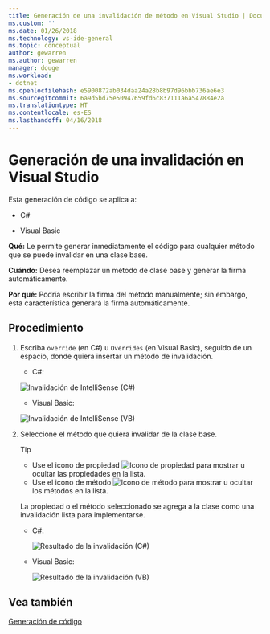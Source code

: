 ```yaml
---
title: Generación de una invalidación de método en Visual Studio | Documentos de Microsoft
ms.custom: ''
ms.date: 01/26/2018
ms.technology: vs-ide-general
ms.topic: conceptual
author: gewarren
ms.author: gewarren
manager: douge
ms.workload:
- dotnet
ms.openlocfilehash: e5900872ab034daa24a28b8b97d96bbb736ae6e3
ms.sourcegitcommit: 6a9d5bd75e50947659fd6c837111a6a547884e2a
ms.translationtype: HT
ms.contentlocale: es-ES
ms.lasthandoff: 04/16/2018
---
```

# <a name="generate-an-override-in-visual-studio"></a>Generación de una invalidación en Visual Studio

Esta generación de código se aplica a:

- C#

- Visual Basic

**Qué:** Le permite generar inmediatamente el código para cualquier método que se puede invalidar en una clase base.

**Cuándo:** Desea reemplazar un método de clase base y generar la firma automáticamente.

**Por qué:** Podría escribir la firma del método manualmente; sin embargo, esta característica generará la firma automáticamente.

## <a name="how-to"></a>Procedimiento

1. Escriba `override` (en C#) u `Overrides` (en Visual Basic), seguido de un espacio, donde quiera insertar un método de invalidación.

   - C#:

    ![Invalidación de IntelliSense (C#)](media/override-intellisense-cs.png)

   - Visual Basic:

    ![Invalidación de IntelliSense (VB)](media/override-intellisense-vb.png)

1. Seleccione el método que quiera invalidar de la clase base.

   > [!TIP]
   > - Use el icono de propiedad ![Icono de propiedad](media/override-property-cs.png) para mostrar u ocultar las propiedades en la lista.
   > - Use el icono de método ![Icono de método](media/override-method-cs.png) para mostrar u ocultar los métodos en la lista.

   La propiedad o el método seleccionado se agrega a la clase como una invalidación lista para implementarse.

   - C#:

      ![Resultado de la invalidación (C#)](media/override-result-cs.png)

   - Visual Basic:

      ![Resultado de la invalidación (VB)](media/override-result-vb.png)

## <a name="see-also"></a>Vea también

[Generación de código](../code-generation-in-visual-studio.md)
